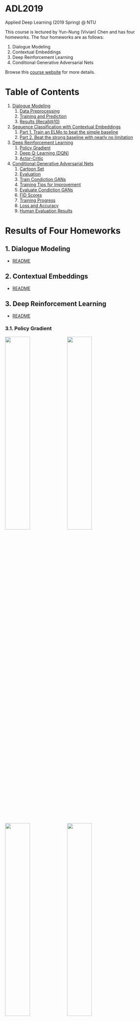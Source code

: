 # ADL2019
Applied Deep Learning (2019 Spring) @ NTU

This course is lectured by Yun-Nung (Vivian) Chen and has four homeworks. The four homeworks are as follows:
   1. Dialogue Modeling
   2. Contextual Embeddings
   3. Deep Reinforcement Learning
   4. Conditional Generative Adversarial Nets
   
Browse this [course website](https://www.csie.ntu.edu.tw/~miulab/s107-adl/index.html) for more details.

# Table of Contents
<!--ts-->
   1. [Dialogue Modeling](https://github.com/JasonYao81000/ADL2019/tree/master/hw1#adl2019hw1)
      1. [Data Preprocessing](https://github.com/JasonYao81000/ADL2019/tree/master/hw1#1-data-preprocessing)
      2. [Training and Prediction](https://github.com/JasonYao81000/ADL2019/tree/master/hw1#2-training-and-prediction)
      3. [Results (Recall@10)](https://github.com/JasonYao81000/ADL2019/tree/master/hw1#3-results-recall10)
   2. [Sequence Classification with Contextual Embeddings](https://github.com/JasonYao81000/ADL2019/tree/master/hw2#adl2019hw2)
      1. [Part 1. Train an ELMo to beat the simple baseline](https://github.com/JasonYao81000/ADL2019/tree/master/hw2#part-1-train-an-elmo-to-beat-the-simple-baseline)
      2. [Part 2. Beat the strong baseline with nearly no limitation](https://github.com/JasonYao81000/ADL2019/tree/master/hw2#part-2-beat-the-strong-baseline-with-nearly-no-limitation)
   3. [Deep Reinforcement Learning](https://github.com/JasonYao81000/ADL2019/tree/master/hw3#adl2019hw3)
      1. [Policy Gradient](https://github.com/JasonYao81000/ADL2019/tree/master/hw3#1-policy-gradient)
      2. [Deep Q-Learning (DQN)](https://github.com/JasonYao81000/ADL2019/tree/master/hw3#2-deep-q-learning-dqn)
      3. [Actor-Critic](https://github.com/JasonYao81000/ADL2019/tree/master/hw3#3-actor-critic)
   4. [Conditional Generative Adversarial Nets](https://github.com/JasonYao81000/ADL2019/tree/master/hw4#adl2019hw4)
      1. [Cartoon Set](https://github.com/JasonYao81000/ADL2019/tree/master/hw4#1-cartoon-set)
      2. [Evaluation](https://github.com/JasonYao81000/ADL2019/tree/master/hw4#2-evaluation)
      3. [Train Condiction GANs](https://github.com/JasonYao81000/ADL2019/tree/master/hw4#3-train-condiction-gans)
      4. [Training Tips for Improvement](https://github.com/JasonYao81000/ADL2019/tree/master/hw4#4-training-tips-for-improvement)
      5. [Evaluate Condiction GANs](https://github.com/JasonYao81000/ADL2019/tree/master/hw4#5-evaluate-condiction-gans)
      6. [FID Scores](https://github.com/JasonYao81000/ADL2019/tree/master/hw4#6-fid-scores)
      7. [Training Progress](https://github.com/JasonYao81000/ADL2019/tree/master/hw4#7-training-progress)
      8. [Loss and Accuracy](https://github.com/JasonYao81000/ADL2019/tree/master/hw4#8-loss-and-accuracy)
      9. [Human Evaluation Results](https://github.com/JasonYao81000/ADL2019/tree/master/hw4#9-human-evaluation-results)
<!--te-->

# Results of Four Homeworks

## 1. Dialogue Modeling
* [README](https://github.com/JasonYao81000/ADL2019/tree/master/hw1#adl2019hw1)

## 2. Contextual Embeddings
* [README](https://github.com/JasonYao81000/ADL2019/tree/master/hw2#adl2019hw2)

## 3. Deep Reinforcement Learning
* [README](https://github.com/JasonYao81000/ADL2019/tree/master/hw3#adl2019hw3)

### 3.1. Policy Gradient
<img src="https://github.com/JasonYao81000/ADL2019/blob/master/hw3/results/pg-ppo/openaigym.video.0.13592.video000000.gif" width="40%"><img src="https://github.com/JasonYao81000/ADL2019/blob/master/hw3/results/pg-ppo/openaigym.video.0.13592.video000001.gif" width="40%">

<img src="https://github.com/JasonYao81000/ADL2019/blob/master/hw3/results/pg-ppo/openaigym.video.0.13592.video000008.gif" width="40%"><img src="https://github.com/JasonYao81000/ADL2019/blob/master/hw3/results/pg-ppo/openaigym.video.0.13592.video000027.gif" width="40%">

### 3.2. Deep Q-Learning (DQN)
<img src="https://github.com/JasonYao81000/ADL2019/blob/master/hw3/results/dqn/openaigym.video.0.19364.video000000.gif" width="25%"><img src="https://github.com/JasonYao81000/ADL2019/blob/master/hw3/results/dqn/openaigym.video.0.19364.video000001.gif" width="25%"><img src="https://github.com/JasonYao81000/ADL2019/blob/master/hw3/results/dqn/openaigym.video.0.19364.video000008.gif" width="25%"><img src="https://github.com/JasonYao81000/ADL2019/blob/master/hw3/results/dqn/openaigym.video.0.19364.video000027.gif" width="25%">

### 3.3. Actor-Critic

| World\Stage |  1  |  2  |  3  |  4  |
| :---------: | :-: | :-: | :-: | :-: |
| 1 | <img src="https://github.com/JasonYao81000/ADL2019/blob/master/hw3/results/a2c-all-all/SuperMarioBros-1-1-v0.gif"> | <img src="https://github.com/JasonYao81000/ADL2019/blob/master/hw3/results/a2c-all-all/SuperMarioBros-1-2-v0.gif"> | <img src="https://github.com/JasonYao81000/ADL2019/blob/master/hw3/results/a2c-all-all/SuperMarioBros-1-3-v0.gif"> | <img src="https://github.com/JasonYao81000/ADL2019/blob/master/hw3/results/a2c-all-all/SuperMarioBros-1-4-v0.gif"> |
| 2 | <img src="https://github.com/JasonYao81000/ADL2019/blob/master/hw3/results/a2c-all-all/SuperMarioBros-2-1-v0.gif"> | <img src="https://github.com/JasonYao81000/ADL2019/blob/master/hw3/results/a2c-all-all/SuperMarioBros-2-2-v0.gif"> | <img src="https://github.com/JasonYao81000/ADL2019/blob/master/hw3/results/a2c-all-all/SuperMarioBros-2-3-v0.gif"> | <img src="https://github.com/JasonYao81000/ADL2019/blob/master/hw3/results/a2c-all-all/SuperMarioBros-2-4-v0.gif"> |
| 3 | <img src="https://github.com/JasonYao81000/ADL2019/blob/master/hw3/results/a2c-all-all/SuperMarioBros-3-1-v0.gif"> | <img src="https://github.com/JasonYao81000/ADL2019/blob/master/hw3/results/a2c-all-all/SuperMarioBros-3-2-v0.gif"> | <img src="https://github.com/JasonYao81000/ADL2019/blob/master/hw3/results/a2c-all-all/SuperMarioBros-3-3-v0.gif"> | <img src="https://github.com/JasonYao81000/ADL2019/blob/master/hw3/results/a2c-all-all/SuperMarioBros-3-4-v0.gif"> |
| 4 | <img src="https://github.com/JasonYao81000/ADL2019/blob/master/hw3/results/a2c-all-all/SuperMarioBros-4-1-v0.gif"> | <img src="https://github.com/JasonYao81000/ADL2019/blob/master/hw3/results/a2c-all-all/SuperMarioBros-4-2-v0.gif"> | <img src="https://github.com/JasonYao81000/ADL2019/blob/master/hw3/results/a2c-all-all/SuperMarioBros-4-3-v0.gif"> | <img src="https://github.com/JasonYao81000/ADL2019/blob/master/hw3/results/a2c-all-all/SuperMarioBros-4-4-v0.gif"> |
| 5 | <img src="https://github.com/JasonYao81000/ADL2019/blob/master/hw3/results/a2c-all-all/SuperMarioBros-5-1-v0.gif"> | <img src="https://github.com/JasonYao81000/ADL2019/blob/master/hw3/results/a2c-all-all/SuperMarioBros-5-2-v0.gif"> | <img src="https://github.com/JasonYao81000/ADL2019/blob/master/hw3/results/a2c-all-all/SuperMarioBros-5-3-v0.gif"> | <img src="https://github.com/JasonYao81000/ADL2019/blob/master/hw3/results/a2c-all-all/SuperMarioBros-5-4-v0.gif"> |
| 6 | <img src="https://github.com/JasonYao81000/ADL2019/blob/master/hw3/results/a2c-all-all/SuperMarioBros-6-1-v0.gif"> | <img src="https://github.com/JasonYao81000/ADL2019/blob/master/hw3/results/a2c-all-all/SuperMarioBros-6-2-v0.gif"> | <img src="https://github.com/JasonYao81000/ADL2019/blob/master/hw3/results/a2c-all-all/SuperMarioBros-6-3-v0.gif"> | <img src="https://github.com/JasonYao81000/ADL2019/blob/master/hw3/results/a2c-all-all/SuperMarioBros-6-4-v0.gif"> |
| 7 | <img src="https://github.com/JasonYao81000/ADL2019/blob/master/hw3/results/a2c-all-all/SuperMarioBros-7-1-v0.gif"> | <img src="https://github.com/JasonYao81000/ADL2019/blob/master/hw3/results/a2c-all-all/SuperMarioBros-7-2-v0.gif"> | <img src="https://github.com/JasonYao81000/ADL2019/blob/master/hw3/results/a2c-all-all/SuperMarioBros-7-3-v0.gif"> | <img src="https://github.com/JasonYao81000/ADL2019/blob/master/hw3/results/a2c-all-all/SuperMarioBros-7-4-v0.gif"> |
| 8 | <img src="https://github.com/JasonYao81000/ADL2019/blob/master/hw3/results/a2c-all-all/SuperMarioBros-8-1-v0.gif"> | <img src="https://github.com/JasonYao81000/ADL2019/blob/master/hw3/results/a2c-all-all/SuperMarioBros-8-2-v0.gif"> | <img src="https://github.com/JasonYao81000/ADL2019/blob/master/hw3/results/a2c-all-all/SuperMarioBros-8-3-v0.gif"> | <img src="https://github.com/JasonYao81000/ADL2019/blob/master/hw3/results/a2c-all-all/SuperMarioBros-8-4-v0.gif"> |

## 4. Conditional Generative Adversarial Nets
* [README](https://github.com/JasonYao81000/ADL2019/tree/master/hw4#adl2019hw4)

### 4.1. Training Progress
* Resnet-based ACGAN with BCE loss (resnet_1000)
   <img src="https://github.com/JasonYao81000/ADL2019/blob/master/hw4/eval_images/resnet_1000/resnet_1000.gif" width="100%">

### 4.2. Human Evaluation Results
* Resnet-based ACGAN with BCE loss (resnet_1000)
   <img src="https://github.com/JasonYao81000/ADL2019/blob/master/hw4/eval_images/resnet_1000/results2.png" width="100%">
